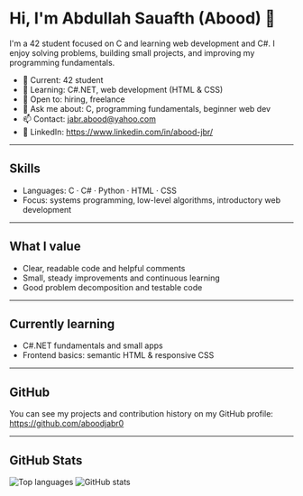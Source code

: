 # Hi, I'm Abdullah Sauafth (Abood) 👋

I'm a 42 student focused on C and learning web development and C#. I enjoy solving problems, building small projects, and improving my programming fundamentals.

- 🔭 Current: 42 student  
- 🌱 Learning: C#.NET, web development (HTML & CSS)  
- 👯 Open to: hiring, freelance  
- 💬 Ask me about: C, programming fundamentals, beginner web dev  
- 📫 Contact: [jabr.abood@yahoo.com](mailto:jabr.abood@yahoo.com)  
- 🔗 LinkedIn: https://www.linkedin.com/in/abood-jbr/

---

## Skills
- Languages: C · C# · Python · HTML · CSS
- Focus: systems programming, low-level algorithms, introductory web development

---

## What I value
- Clear, readable code and helpful comments  
- Small, steady improvements and continuous learning  
- Good problem decomposition and testable code

---

## Currently learning
- C#.NET fundamentals and small apps  
- Frontend basics: semantic HTML & responsive CSS

---

## GitHub
You can see my projects and contribution history on my GitHub profile:
https://github.com/aboodjabr0

---

## GitHub Stats
![Top languages](https://github-readme-stats.vercel.app/api/top-langs/?username=aboodjabr0&layout=compact)
![GitHub stats](https://github-readme-stats.vercel.app/api?username=aboodjabr0&show_icons=true)
